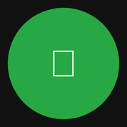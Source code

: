 <!DOCTYPE html>
<html lang="ro">
<head>
  <meta charset="UTF-8" />
  <title>Control Photo</title>
  <style>
    html, body {
      margin: 0; padding: 0; height: 100%;
      background: #111;
      display: flex; justify-content: center; align-items: center;
      font-family: Arial, sans-serif;
      color: white;
      overflow: hidden;
    }
    button {
      width: 250px; height: 250px;
      border-radius: 50%;
      border: none;
      background-color: #28a745;
      color: white;
      font-size: 6em;
      cursor: pointer;
      user-select: none;
      display: flex;
      justify-content: center;
      align-items: center;
      transition: background-color 0.3s ease;
    }
    button.red {
      background-color: #dc3545;
    }
    #flash {
      position: fixed;
      top: 0; left: 0; right: 0; bottom: 0;
      background: white;
      opacity: 0;
      pointer-events: none;
      transition: opacity 0.15s ease;
      z-index: 1000;
    }
  </style>
</head>
<body>

<button id="shootBtn">📸</button>
<div id="flash"></div>

<script>
  const button = document.getElementById('shootBtn');
  const flash = document.getElementById('flash');
  const laptopIP = '192.168.1.100'; // schimba cu IP-ul laptopului tau
  const port = 3000; // portul serverului tau

  async function countdown(seconds) {
    for(let i = seconds; i > 0; i--) {
      button.textContent = i;
      await new Promise(res => setTimeout(res, 1000));
    }
    button.textContent = '📸';
  }

  function flashEffect() {
    flash.style.opacity = '1';
    setTimeout(() => {
      flash.style.opacity = '0';
    }, 150);
  }

  button.addEventListener('click', async () => {
    button.disabled = true;
    button.classList.add('red');
    await countdown(3);
    flashEffect();

    fetch(`http://${laptopIP}:${port}/shoot`, { method: 'POST' })
      .then(res => res.json())
      .then(data => {
        console.log('Foto făcută!', data);
      })
      .catch(err => {
        console.error('Eroare la conectare:', err);
      })
      .finally(() => {
        button.classList.remove('red');
        button.disabled = false;
        button.textContent = '📸';
      });
  });
</script>

</body>
</html>

